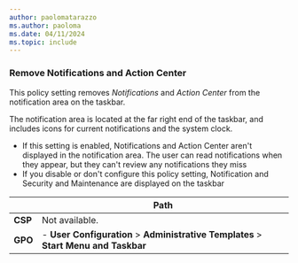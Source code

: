 ```yaml
---
author: paolomatarazzo
ms.author: paoloma
ms.date: 04/11/2024
ms.topic: include
---
```


### Remove Notifications and Action Center

This policy setting removes *Notifications* and *Action Center* from the notification area on the taskbar.

The notification area is located at the far right end of the taskbar, and includes icons for current notifications and the system clock.

- If this setting is enabled, Notifications and Action Center aren't displayed in the notification area. The user can read notifications when they appear, but they can't review any notifications they miss
- If you disable or don't configure this policy setting, Notification and Security and Maintenance are displayed on the taskbar

|  | Path |
|--|--|
| **CSP** | Not available. |
| **GPO** | - **User Configuration** > **Administrative Templates** > **Start Menu and Taskbar** |
